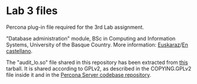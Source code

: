 # Lab 3 files

Percona plug-in file required for the 3rd Lab assignment.

"Database administration" module, BSc in Computing and Information Systems, University of the Basque Country. More information: [Euskaraz](https://www.ehu.eus/eu/kudeaketaren-eta-informazio-sistemen-informatikaren-ingeniaritzako-gradua-bizkaia/kreditu-eta-irakasgaiak-ikasturteka?p_redirect=consultaAsignatura&p_cod_proceso=egr&p_anyo_acad=20200&p_ciclo=X&p_curso=3&p_cod_asignatura=27706)/[En castellano](https://www.ehu.eus/es/web/guest/grado-ingenieria-informatica-de-gestion-y-sistemas-de-informacion-bizkaia/creditos-y-asignaturas-por-curso?p_redirect=consultaAsignatura&p_cod_proceso=egr&p_anyo_acad=20200&p_ciclo=X&p_curso=3&p_cod_asignatura=27706).

The "audit_lo.so" file shared in this repository has been extracted from [this](https://www.percona.com/downloads/Percona-Server-LATEST/Percona-Server-8.0.13-3/binary/tarball/Percona-Server-8.0.13-3-Linux.x86_64.ssl102.tar.gz) tarball. It is shared according to GPLv2, as described in the COPYING.GPLv2 file inside it and in the [Percona Server codebase repository](https://github.com/percona/percona-server/blob/8.0/LICENSE).
